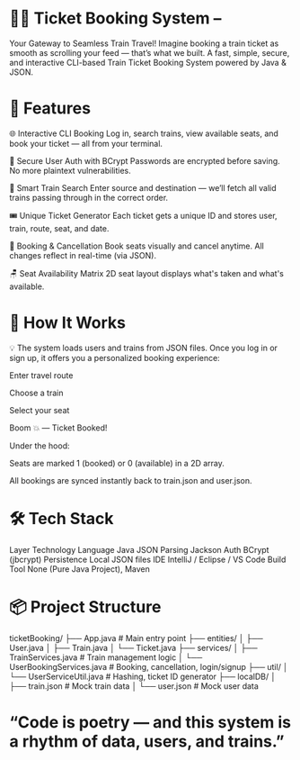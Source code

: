 # 🚆✨ Ticket Booking System – 
Your Gateway to Seamless Train Travel!
Imagine booking a train ticket as smooth as scrolling your feed — that’s what we built.
A fast, simple, secure, and interactive CLI-based Train Ticket Booking System powered by Java & JSON.

# 🚀 Features
🌐 Interactive CLI Booking
Log in, search trains, view available seats, and book your ticket — all from your terminal.

🔐 Secure User Auth with BCrypt
Passwords are encrypted before saving. No more plaintext vulnerabilities.

📍 Smart Train Search
Enter source and destination — we’ll fetch all valid trains passing through in the correct order.

🎟️ Unique Ticket Generator
Each ticket gets a unique ID and stores user, train, route, seat, and date.

🧾 Booking & Cancellation
Book seats visually and cancel anytime. All changes reflect in real-time (via JSON).

🪑 Seat Availability Matrix
2D seat layout displays what's taken and what's available.
  
# 🧠 How It Works
💡 The system loads users and trains from JSON files.
Once you log in or sign up, it offers you a personalized booking experience:

Enter travel route

Choose a train

Select your seat

Boom 💥 — Ticket Booked!

Under the hood:

Seats are marked 1 (booked) or 0 (available) in a 2D array.

All bookings are synced instantly back to train.json and user.json.

# 🛠️ Tech Stack
Layer	           Technology
Language	       Java
JSON Parsing	   Jackson
Auth	           BCrypt (jbcrypt)
Persistence	     Local JSON files
IDE	             IntelliJ / Eclipse / VS Code
Build Tool	     None (Pure Java Project), Maven

# 📦 Project Structure
ticketBooking/
├── App.java                        # Main entry point
├── entities/
│   ├── User.java
│   ├── Train.java
│   └── Ticket.java
├── services/
│   ├── TrainServices.java         # Train management logic
│   └── UserBookingServices.java   # Booking, cancellation, login/signup
├── util/
│   └── UserServiceUtil.java       # Hashing, ticket ID generator
├── localDB/
│   ├── train.json                 # Mock train data
│   └── user.json                  # Mock user data




# “Code is poetry — and this system is a rhythm of data, users, and trains.”

